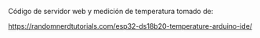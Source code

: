 Código de servidor web y medición de temperatura tomado de:

https://randomnerdtutorials.com/esp32-ds18b20-temperature-arduino-ide/

